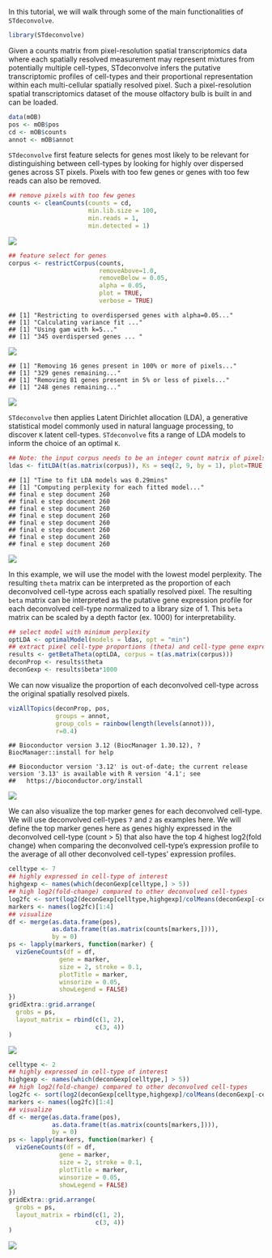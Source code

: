 In this tutorial, we will walk through some of the main functionalities
of `STdeconvolve`.

``` r
library(STdeconvolve)
```

Given a counts matrix from pixel-resolution spatial transcriptomics data
where each spatially resolved measurement may represent mixtures from
potentially multiple cell-types, STdeconvolve infers the putative
transcriptomic profiles of cell-types and their proportional
representation within each multi-cellular spatially resolved pixel. Such
a pixel-resolution spatial transcriptomics dataset of the mouse
olfactory bulb is built in and can be loaded.

``` r
data(mOB)
pos <- mOB$pos
cd <- mOB$counts
annot <- mOB$annot
```

`STdeconvolve` first feature selects for genes most likely to be
relevant for distinguishing between cell-types by looking for highly
over dispersed genes across ST pixels. Pixels with too few genes or
genes with too few reads can also be removed.

``` r
## remove pixels with too few genes
counts <- cleanCounts(counts = cd,
                      min.lib.size = 100,
                      min.reads = 1,
                      min.detected = 1)
```

![](getting_started_files/figure-markdown_github/getting_started_feature-1.png)

``` r
## feature select for genes
corpus <- restrictCorpus(counts,
                         removeAbove=1.0,
                         removeBelow = 0.05,
                         alpha = 0.05,
                         plot = TRUE,
                         verbose = TRUE)
```

    ## [1] "Restricting to overdispersed genes with alpha=0.05..."
    ## [1] "Calculating variance fit ..."
    ## [1] "Using gam with k=5..."
    ## [1] "345 overdispersed genes ... "

![](getting_started_files/figure-markdown_github/getting_started_feature-2.png)

    ## [1] "Removing 16 genes present in 100% or more of pixels..."
    ## [1] "329 genes remaining..."
    ## [1] "Removing 81 genes present in 5% or less of pixels..."
    ## [1] "248 genes remaining..."

![](getting_started_files/figure-markdown_github/getting_started_feature-3.png)

`STdeconvolve` then applies Latent Dirichlet allocation (LDA), a
generative statistical model commonly used in natural language
processing, to discover `K` latent cell-types. `STdeconvolve` fits a
range of LDA models to inform the choice of an optimal `K`.

``` r
## Note: the input corpus needs to be an integer count matrix of pixels x genes
ldas <- fitLDA(t(as.matrix(corpus)), Ks = seq(2, 9, by = 1), plot=TRUE, verbose=TRUE)
```

    ## [1] "Time to fit LDA models was 0.29mins"
    ## [1] "Computing perplexity for each fitted model..."
    ## final e step document 260
    ## final e step document 260
    ## final e step document 260
    ## final e step document 260
    ## final e step document 260
    ## final e step document 260
    ## final e step document 260
    ## final e step document 260

![](getting_started_files/figure-markdown_github/getting_started_opt-1.png)

In this example, we will use the model with the lowest model perplexity.
The resulting `theta` matrix can be interpreted as the proportion of
each deconvolved cell-type across each spatially resolved pixel. The
resulting `beta` matrix can be interpreted as the putative gene
expression profile for each deconvolved cell-type normalized to a
library size of 1. This `beta` matrix can be scaled by a depth factor
(ex. 1000) for interpretability.

``` r
## select model with minimum perplexity
optLDA <- optimalModel(models = ldas, opt = "min")
## extract pixel cell-type proportions (theta) and cell-type gene expression profiles (beta) for the given dataset
results <- getBetaTheta(optLDA, corpus = t(as.matrix(corpus)))
deconProp <- results$theta
deconGexp <- results$beta*1000
```

We can now visualize the proportion of each deconvolved cell-type across
the original spatially resolved pixels.

``` r
vizAllTopics(deconProp, pos, 
             groups = annot, 
             group_cols = rainbow(length(levels(annot))),
             r=0.4)
```

    ## Bioconductor version 3.12 (BiocManager 1.30.12), ?BiocManager::install for help

    ## Bioconductor version '3.12' is out-of-date; the current release version '3.13' is available with R version '4.1'; see
    ##   https://bioconductor.org/install

![](getting_started_files/figure-markdown_github/getting_started_proportions-1.png)

We can also visualize the top marker genes for each deconvolved
cell-type. We will use deconvolved cell-types `7` and `2` as examples
here. We will define the top marker genes here as genes highly expressed
in the deconvolved cell-type (count \> 5) that also have the top 4
highest log2(fold change) when comparing the deconvolved cell-type’s
expression profile to the average of all other deconvolved cell-types’
expression profiles.

``` r
celltype <- 7
## highly expressed in cell-type of interest
highgexp <- names(which(deconGexp[celltype,] > 5))
## high log2(fold-change) compared to other deconvolved cell-types
log2fc <- sort(log2(deconGexp[celltype,highgexp]/colMeans(deconGexp[-celltype,highgexp])), decreasing=TRUE)
markers <- names(log2fc)[1:4]
## visualize
df <- merge(as.data.frame(pos), 
            as.data.frame(t(as.matrix(counts[markers,]))), 
            by = 0)
ps <- lapply(markers, function(marker) {
  vizGeneCounts(df = df,
              gene = marker,
              size = 2, stroke = 0.1,
              plotTitle = marker,
              winsorize = 0.05,
              showLegend = FALSE)
})
gridExtra::grid.arrange(
  grobs = ps,
  layout_matrix = rbind(c(1, 2),
                        c(3, 4))
)
```

![](getting_started_files/figure-markdown_github/getting_started_expression-1.png)

``` r
celltype <- 2
## highly expressed in cell-type of interest
highgexp <- names(which(deconGexp[celltype,] > 5))
## high log2(fold-change) compared to other deconvolved cell-types
log2fc <- sort(log2(deconGexp[celltype,highgexp]/colMeans(deconGexp[-celltype,highgexp])), decreasing=TRUE)
markers <- names(log2fc)[1:4]
## visualize
df <- merge(as.data.frame(pos), 
            as.data.frame(t(as.matrix(counts[markers,]))), 
            by = 0)
ps <- lapply(markers, function(marker) {
  vizGeneCounts(df = df,
              gene = marker,
              size = 2, stroke = 0.1,
              plotTitle = marker,
              winsorize = 0.05,
              showLegend = FALSE)
})
gridExtra::grid.arrange(
  grobs = ps,
  layout_matrix = rbind(c(1, 2),
                        c(3, 4))
)
```

![](getting_started_files/figure-markdown_github/getting_started_expression-2.png)
